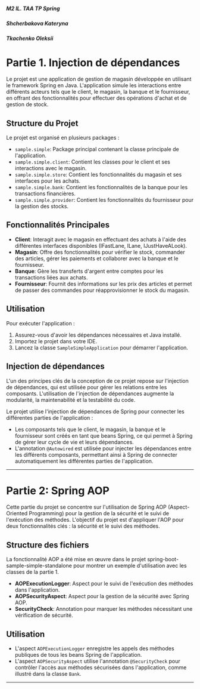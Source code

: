 ##### M2 IL. TAA TP Spring
##### Shcherbakova Kateryna 
##### Tkachenko Oleksii 

# Partie 1. Injection de dépendances

Le projet est une application de gestion de magasin développée en utilisant le framework Spring en Java. L'application simule les interactions entre différents acteurs tels que le client, le magasin, la banque et le fournisseur, en offrant des fonctionnalités pour effectuer des opérations d'achat et de gestion de stock. 

## Structure du Projet

Le projet est organisé en plusieurs packages :

- `sample.simple`: Package principal contenant la classe principale de l'application.
- `sample.simple.client`: Contient les classes pour le client et ses interactions avec le magasin.
- `sample.simple.store`: Contient les fonctionnalités du magasin et ses interfaces pour les achats.
- `sample.simple.bank`: Contient les fonctionnalités de la banque pour les transactions financières.
- `sample.simple.provider`: Contient les fonctionnalités du fournisseur pour la gestion des stocks.

## Fonctionnalités Principales

- **Client**: Interagit avec le magasin en effectuant des achats à l'aide des différentes interfaces disponibles (IFastLane, ILane, IJustHaveALook).
- **Magasin**: Offre des fonctionnalités pour vérifier le stock, commander des articles, gérer les paiements et collaborer avec la banque et le fournisseur.
- **Banque**: Gère les transferts d'argent entre comptes pour les transactions liées aux achats.
- **Fournisseur**: Fournit des informations sur les prix des articles et permet de passer des commandes pour réapprovisionner le stock du magasin.

## Utilisation

Pour exécuter l'application :
1. Assurez-vous d'avoir les dépendances nécessaires et Java installé.
2. Importez le projet dans votre IDE.
3. Lancez la classe `SampleSimpleApplication` pour démarrer l'application.

## Injection de dépendances

L'un des principes clés de la conception de ce projet repose sur l'injection de dépendances, qui est utilisée pour gérer les relations entre les composants. L'utilisation de l'injection de dépendances augmente la modularité, la maintenabilité et la testabilité du code.

Le projet utilise l'injection de dépendances de Spring pour connecter les différentes parties de l'application :

- Les composants tels que le client, le magasin, la banque et le fournisseur sont créés en tant que beans Spring, ce qui permet à Spring de gérer leur cycle de vie et leurs dépendances.
- L'annotation `@Autowired` est utilisée pour injecter les dépendances entre les différents composants, permettant ainsi à Spring de connecter automatiquement les différentes parties de l'application.

---

# Partie 2: Spring AOP

Cette partie du projet se concentre sur l'utilisation de Spring AOP (Aspect-Oriented Programming) pour la gestion de la sécurité et le suivi de l'exécution des méthodes. 
L'objectif du projet est d'appliquer l'AOP pour deux fonctionnalités clés : la sécurité et le suivi des méthodes.

## Structure des fichiers
La fonctionnalité AOP a été mise en œuvre dans le projet spring-boot-sample-simple-standalone pour montrer un exemple d'utilisation avec les classes de la partie 1.
- **AOPExecutionLogger**: Aspect pour le suivi de l'exécution des méthodes dans l'application.
- **AOPSecurityAspect**: Aspect pour la gestion de la sécurité avec Spring AOP.
- **SecurityCheck**: Annotation pour marquer les méthodes nécessitant une vérification de sécurité.

## Utilisation
- L'aspect `AOPExecutionLogger` enregistre les appels des méthodes publiques de tous les beans Spring de l'application.
- L'aspect `AOPSecurityAspect` utilise l'annotation `@SecurityCheck` pour contrôler l'accès aux méthodes sécurisées dans l'application, comme illustré dans la classe `Bank`.

---


